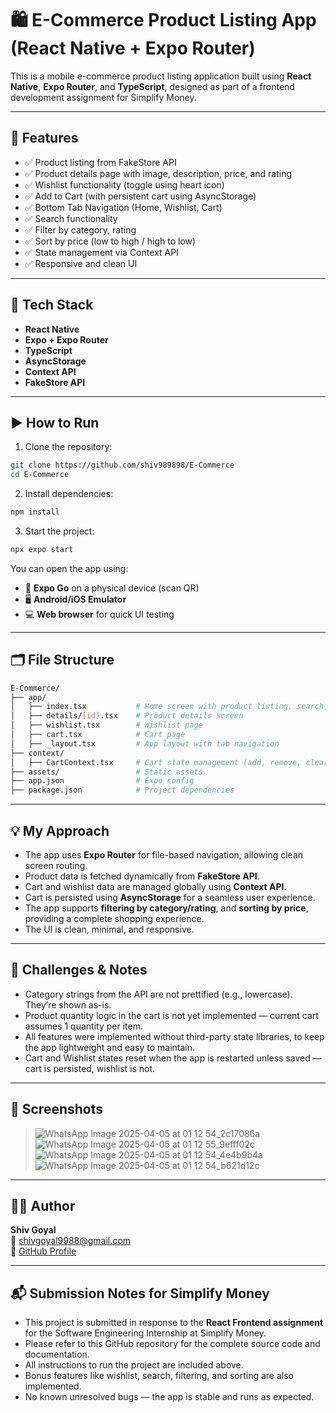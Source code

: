 # 🛍️ E-Commerce Product Listing App (React Native + Expo Router)

This is a mobile e-commerce product listing application built using **React Native**, **Expo Router**, and **TypeScript**, designed as part of a frontend development assignment for Simplify Money.

---

## 📲 Features

- ✅ Product listing from FakeStore API
- ✅ Product details page with image, description, price, and rating
- ✅ Wishlist functionality (toggle using heart icon)
- ✅ Add to Cart (with persistent cart using AsyncStorage)
- ✅ Bottom Tab Navigation (Home, Wishlist, Cart)
- ✅ Search functionality
- ✅ Filter by category, rating
- ✅ Sort by price (low to high / high to low)
- ✅ State management via Context API
- ✅ Responsive and clean UI

---

## 🔧 Tech Stack

- **React Native**
- **Expo + Expo Router**
- **TypeScript**
- **AsyncStorage**
- **Context API**
- **FakeStore API**

---

## ▶️ How to Run

1. Clone the repository:

```bash
git clone https://github.com/shiv989898/E-Commerce
cd E-Commerce
```
2. Install dependencies:

```bash
npm install
```

3. Start the project:

```bash
npx expo start
```

You can open the app using:

- 📱 **Expo Go** on a physical device (scan QR)
- 🖥️ **Android/iOS Emulator**
- 💻 **Web browser** for quick UI testing

---

## 🗂️ File Structure

```bash
E-Commerce/
├── app/
│   ├── index.tsx           # Home screen with product listing, search, filters
│   ├── details/[id].tsx    # Product details screen
│   ├── wishlist.tsx        # Wishlist page
│   ├── cart.tsx            # Cart page
│   ├── _layout.tsx         # App layout with tab navigation
├── context/
│   ├── CartContext.tsx     # Cart state management (add, remove, clear)
├── assets/                 # Static assets
├── app.json                # Expo config
├── package.json            # Project dependencies
```

---

## 💡 My Approach

- The app uses **Expo Router** for file-based navigation, allowing clean screen routing.
- Product data is fetched dynamically from **FakeStore API**.
- Cart and wishlist data are managed globally using **Context API**.
- Cart is persisted using **AsyncStorage** for a seamless user experience.
- The app supports **filtering by category/rating**, and **sorting by price**, providing a complete shopping experience.
- The UI is clean, minimal, and responsive.

---

## 🚧 Challenges & Notes

- Category strings from the API are not prettified (e.g., lowercase). They’re shown as-is.
- Product quantity logic in the cart is not yet implemented — current cart assumes 1 quantity per item.
- All features were implemented without third-party state libraries, to keep the app lightweight and easy to maintain.
- Cart and Wishlist states reset when the app is restarted unless saved — cart is persisted, wishlist is not.

---

## 📸 Screenshots

> ![WhatsApp Image 2025-04-05 at 01 12 54_2c17086a](https://github.com/user-attachments/assets/b2cbe0c4-0f27-4416-8aca-157df8501851)
> ![WhatsApp Image 2025-04-05 at 01 12 55_9efff02c](https://github.com/user-attachments/assets/731eabde-06d5-4e28-bfc0-8699ceced5f7)
>![WhatsApp Image 2025-04-05 at 01 12 54_4e4b9b4a](https://github.com/user-attachments/assets/badc60ad-89c1-4a99-a166-380a78632da1)
> ![WhatsApp Image 2025-04-05 at 01 12 54_b621d12c](https://github.com/user-attachments/assets/82c73175-b4e1-4b74-8862-b3026a1db1e7)




---

## 🙋‍♂️ Author

**Shiv Goyal**  
📧 shivgoyal9988@gmail.com  
🔗 [GitHub Profile](https://github.com/shiv989898)

---

## 📬 Submission Notes for Simplify Money

- This project is submitted in response to the **React Frontend assignment** for the Software Engineering Internship at Simplify Money.
- Please refer to this GitHub repository for the complete source code and documentation.
- All instructions to run the project are included above.
- Bonus features like wishlist, search, filtering, and sorting are also implemented.
- No known unresolved bugs — the app is stable and runs as expected.
